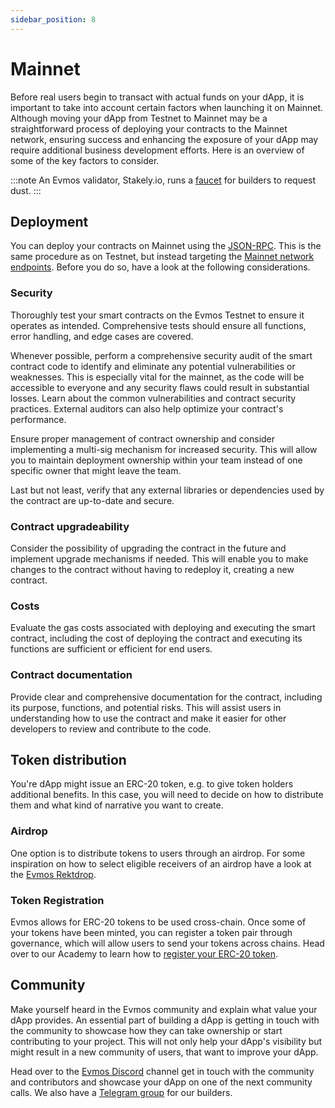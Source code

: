 ```yaml
---
sidebar_position: 8
---
```


# Mainnet

Before real users begin to transact with actual funds on your dApp, it is important to take into account certain factors
when launching it on Mainnet. Although moving your dApp from Testnet to Mainnet may be a straightforward process of
deploying your contracts to the Mainnet network, ensuring success and enhancing the exposure of your dApp may require
additional business development efforts. Here is an overview of some of the key factors to consider.

:::note
An Evmos validator, Stakely.io, runs a [faucet](https://stakely.io/en/faucet/evmos-evm) for builders to request dust.
:::

## Deployment

You can deploy your contracts on Mainnet using the [JSON-RPC](../develop/smart-contracts#deploy-with-ethereum-json-rpc).
This is the same procedure as on Testnet, but instead targeting the [Mainnet network endpoints](./../develop/api/networks).
Before you do so, have a look at the following considerations.

### Security

Thoroughly test your smart contracts on the Evmos Testnet to ensure it operates as intended. Comprehensive tests should
ensure all functions, error handling, and edge cases are covered.

Whenever possible, perform a comprehensive security audit of the smart contract code to identify and eliminate any
potential vulnerabilities or weaknesses. This is especially vital for the mainnet, as the code will be accessible to
everyone and any security flaws could result in substantial losses. Learn about the common vulnerabilities and contract
security practices. External auditors can also help optimize your contract's performance.

Ensure proper management of contract ownership and consider implementing a multi-sig mechanism for increased security.
This will allow you to maintain deployment ownership within your team instead of one specific owner that might leave the
team.

Last but not least, verify that any external libraries or dependencies used by the contract are up-to-date and secure.

### Contract upgradeability

Consider the possibility of upgrading the contract in the future and implement upgrade mechanisms if needed. This will
enable you to make changes to the contract without having to redeploy it, creating a new contract.

### Costs

Evaluate the gas costs associated with deploying and executing the smart contract, including the cost of deploying the
contract and executing its functions are sufficient or efficient for end users.

### Contract documentation

Provide clear and comprehensive documentation for the contract, including its purpose, functions, and potential risks.
This will assist users in understanding how to use the contract and make it easier for other developers to review and
contribute to the code.

## Token distribution

You're dApp might issue an ERC-20 token, e.g. to give token holders additional benefits. In this case, you will need to
decide on how to distribute them and what kind of narrative you want to create.

### Airdrop

One option is to distribute tokens to users through an airdrop. For some inspiration on how to select
eligible receivers of an airdrop have a look at the [Evmos Rektdrop](https://medium.com/evmos/the-evmos-rektdrop-abbe931ba823).

### Token Registration

Evmos allows for ERC-20 tokens to be used cross-chain. Once some of your tokens have been minted, you can register a token
pair through governance, which will allow users to send your tokens across chains. Head over to our Academy to learn how
to [register your ERC-20 token](https://academy.evmos.org/articles/advanced/erc20-registration).

## Community

Make yourself heard in the Evmos community and explain what value your dApp provides.
An essential part of building a dApp is getting in touch with the community to showcase how they can take ownership or
start contributing to your project. This will not only help your dApp's visibility but might result in a new community
of users, that want to improve your dApp.

Head over to the [Evmos Discord](https://discord.gg/evmos) channel get in touch with the community and contributors and
showcase your dApp on one of the next community calls. We also have a [Telegram group](https://t.me/EvmosBuilders) for
our builders.
